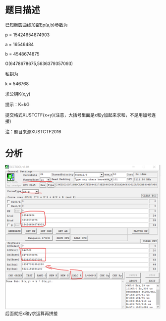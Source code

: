 # 题目描述
已知椭圆曲线加密Ep(a,b)参数为

p = 15424654874903

a = 16546484

b = 4548674875

G(6478678675,5636379357093)

私钥为

k = 546768

求公钥K(x,y)

提示：K=kG

提交格式XUSTCTF{x+y}(注意，大括号里面是x和y加起来求和，不是用加号连接)



注：题目来源XUSTCTF2016

# 分析
![image](https://github.com/haozipang/CTF_Practice/blob/master/%E5%9B%BE%E7%89%87/%E7%AE%80%E5%8D%95ECC%E6%A6%82%E5%BF%B5.png)
后面就把x和y求运算再拼接
